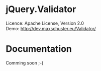 jQuery.Validator
===========================

Licence: Apache License, Version 2.0<br />
Demo: http://dev.maxschuster.eu/Validator/

Documentation
===========================

Comming soon ;-)